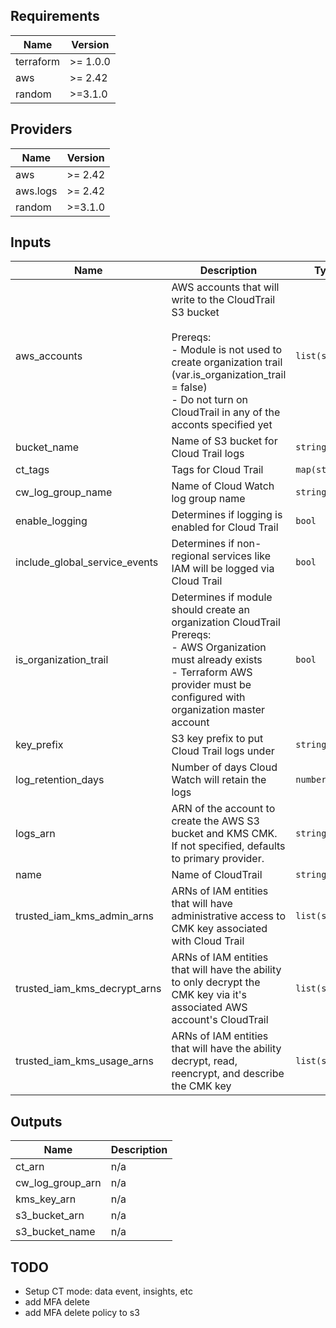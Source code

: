 <!-- BEGINNING OF PRE-COMMIT-TERRAFORM DOCS HOOK -->
## Requirements

| Name | Version |
|------|---------|
| terraform | >= 1.0.0 |
| aws | >= 2.42 |
| random | >=3.1.0 |

## Providers

| Name | Version |
|------|---------|
| aws | >= 2.42 |
| aws.logs | >= 2.42 |
| random | >=3.1.0 |

## Inputs

| Name | Description | Type | Default | Required |
|------|-------------|------|---------|:--------:|
| aws\_accounts | AWS accounts that will write to the CloudTrail S3 bucket<br><br>Prereqs:<br>  - Module is not used to create organization trail (var.is\_organization\_trail = false)<br>  - Do not turn on CloudTrail in any of the acconts specified yet | `list(string)` | `[]` | no |
| bucket\_name | Name of S3 bucket for Cloud Trail logs | `string` | `null` | no |
| ct\_tags | Tags for Cloud Trail | `map(string)` | `{}` | no |
| cw\_log\_group\_name | Name of Cloud Watch log group name | `string` | `"cloudtrail-logs"` | no |
| enable\_logging | Determines if logging is enabled for Cloud Trail | `bool` | `true` | no |
| include\_global\_service\_events | Determines if non-regional services like IAM will be logged via Cloud Trail | `bool` | `true` | no |
| is\_organization\_trail | Determines if module should create an organization CloudTrail <br>Prereqs:<br>  - AWS Organization must already exists<br>  - Terraform AWS provider must be configured with organization master account | `bool` | `false` | no |
| key\_prefix | S3 key prefix to put Cloud Trail logs under | `string` | `null` | no |
| log\_retention\_days | Number of days Cloud Watch will retain the logs | `number` | n/a | yes |
| logs\_arn | ARN of the account to create the AWS S3 bucket and KMS CMK. If not specified, defaults to primary provider. | `string` | `null` | no |
| name | Name of CloudTrail | `string` | n/a | yes |
| trusted\_iam\_kms\_admin\_arns | ARNs of IAM entities that will have administrative access to CMK key associated with Cloud Trail | `list(string)` | n/a | yes |
| trusted\_iam\_kms\_decrypt\_arns | ARNs of IAM entities that will have the ability to only decrypt the CMK key via it's associated AWS account's CloudTrail | `list(string)` | `[]` | no |
| trusted\_iam\_kms\_usage\_arns | ARNs of IAM entities that will have the ability decrypt, read, reencrypt, and describe the CMK key | `list(string)` | `[]` | no |

## Outputs

| Name | Description |
|------|-------------|
| ct\_arn | n/a |
| cw\_log\_group\_arn | n/a |
| kms\_key\_arn | n/a |
| s3\_bucket\_arn | n/a |
| s3\_bucket\_name | n/a |

<!-- END OF PRE-COMMIT-TERRAFORM DOCS HOOK -->

## TODO
- Setup CT mode: data event, insights, etc
- add MFA delete
- add MFA delete policy to s3